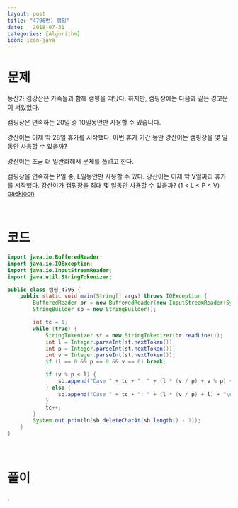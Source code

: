 ```yaml
---
layout: post
title: "4796번) 캠핑"
date:   2018-07-31
categories: [Algorithm]
icon: icon-java
---
```


# 문제
등산가 김강산은 가족들과 함께 캠핑을 떠났다. 하지만, 캠핑장에는 다음과 같은 경고문이 써있었다.

캠핑장은 연속하는 20일 중 10일동안만 사용할 수 있습니다.

강산이는 이제 막 28일 휴가를 시작했다. 이번 휴가 기간 동안 강산이는 캠핑장을 몇 일동안 사용할 수 있을까?

강산이는 조금 더 일반화해서 문제를 풀려고 한다. 

캠핑장을 연속하는 P일 중, L일동안만 사용할 수 있다. 강산이는 이제 막 V일짜리 휴가를 시작했다. 강산이가 캠핑장을 최대 몇 일동안 사용할 수 있을까? (1 < L < P < V) [baekjoon](https://www.acmicpc.net/problem/4796)

<br>

# 코드
```java
import java.io.BufferedReader;
import java.io.IOException;
import java.io.InputStreamReader;
import java.util.StringTokenizer;

public class 캠핑_4796 {
    public static void main(String[] args) throws IOException {
        BufferedReader br = new BufferedReader(new InputStreamReader(System.in));
        StringBuilder sb = new StringBuilder();

        int tc = 1;
        while (true) {
            StringTokenizer st = new StringTokenizer(br.readLine());
            int l = Integer.parseInt(st.nextToken());
            int p = Integer.parseInt(st.nextToken());
            int v = Integer.parseInt(st.nextToken());
            if (l == 0 && p == 0 && v == 0) break;

            if (v % p < l) {
                sb.append("Case " + tc + ": " + (l * (v / p) + v % p) + "\n");
            } else {
                sb.append("Case " + tc + ": " + (l * (v / p) + l) + "\n");
            }
            tc++;
        }
        System.out.println(sb.deleteCharAt(sb.length() - 1));
    }
}
```

<br>

# 풀이
.
